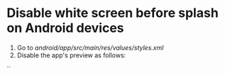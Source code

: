# Disable white screen before splash on Android devices

1. Go to _android/app/src/main/res/values/styles.xml_
2. Disable the app's preview as follows:

`<style name="AppTheme" parent="Theme.AppCompat.DayNight.NoActionBar">
<!-- Customize your theme here. -->
 <item name="android:windowDisablePreview">true</item><!-- Add this line -->
 <item name="android:textColor">#000000</item>
</style>`
